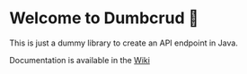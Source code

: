 # Welcome to Dumbcrud 👋

This is just a dummy library to create an API endpoint in Java.

Documentation is available in the [Wiki](https://github.com/Anthony-Jhoiro/dumbcrud/wiki)

